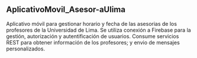 ## AplicativoMovil_Asesor-aUlima
Aplicativo móvil para gestionar horario y fecha de las asesorias de los profesores de la Universidad de Lima. Se utiliza conexión a Firebase para la gestión, autorización y autentificación de usuarios. Consume servicios REST para obtener información de los profesores; y envio de mensajes personalizados.
